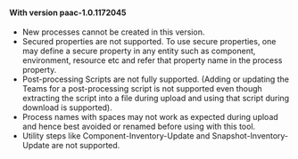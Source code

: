 #### With version paac-1.0.1172045

* New processes cannot be created in this version.
* Secured properties are not supported. To use secure properties, one may define a secure property in any entity such as component, environment, resource etc and refer that property name in the process property.
* Post-processing Scripts are not fully supported. (Adding or updating the Teams for a post-processing script is not supported even though extracting the script into a file during upload and using that script during download is supported).
* Process names with spaces may not work as expected during upload and hence best avoided or renamed before using with this tool.
* Utility steps like Component-Inventory-Update and Snapshot-Inventory-Update are not supported.